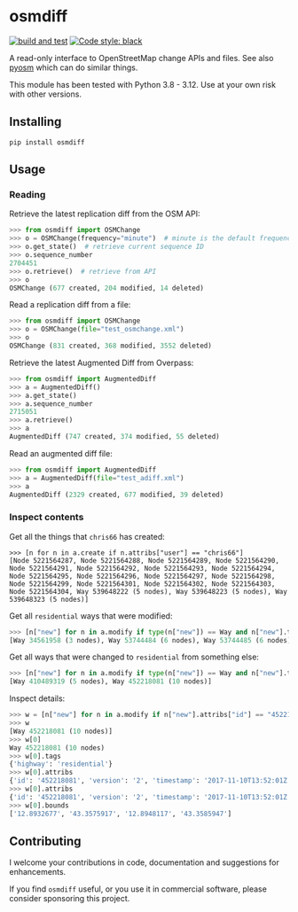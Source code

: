 # osmdiff

[![build and test](https://github.com/mvexel/osmdiff/actions/workflows/build_and_test.yml/badge.svg)](https://github.com/mvexel/osmdiff/actions/workflows/build_and_test.yml) [![Code style: black](https://img.shields.io/badge/code%20style-black-000000.svg)](https://github.com/psf/black)

A read-only interface to OpenStreetMap change APIs and files. See also [pyosm](https://github.com/iandees/pyosm) which can do similar things. 

This module has been tested with Python 3.8 - 3.12. Use at your own risk with other versions.

## Installing

`pip install osmdiff`

## Usage

### Reading

Retrieve the latest replication diff from the OSM API:

```python
>>> from osmdiff import OSMChange
>>> o = OSMChange(frequency="minute")  # minute is the default frequency
>>> o.get_state()  # retrieve current sequence ID
>>> o.sequence_number
2704451
>>> o.retrieve()  # retrieve from API
>>> o
OSMChange (677 created, 204 modified, 14 deleted)
```

Read a replication diff from a file:

```python
>>> from osmdiff import OSMChange
>>> o = OSMChange(file="test_osmchange.xml")
>>> o
OSMChange (831 created, 368 modified, 3552 deleted)
```

Retrieve the latest Augmented Diff from Overpass:

```python
>>> from osmdiff import AugmentedDiff
>>> a = AugmentedDiff()
>>> a.get_state()
>>> a.sequence_number
2715051
>>> a.retrieve()
>>> a
AugmentedDiff (747 created, 374 modified, 55 deleted)
```

Read an augmented diff file:

```python
>>> from osmdiff import AugmentedDiff
>>> a = AugmentedDiff(file="test_adiff.xml")
>>> a
AugmentedDiff (2329 created, 677 modified, 39 deleted)
```

### Inspect contents

Get all the things that `chris66` has created:

```
>>> [n for n in a.create if n.attribs["user"] == "chris66"]
[Node 5221564287, Node 5221564288, Node 5221564289, Node 5221564290, Node 5221564291, Node 5221564292, Node 5221564293, Node 5221564294, Node 5221564295, Node 5221564296, Node 5221564297, Node 5221564298, Node 5221564299, Node 5221564301, Node 5221564302, Node 5221564303, Node 5221564304, Way 539648222 (5 nodes), Way 539648223 (5 nodes), Way 539648323 (5 nodes)]
```

Get all `residential` ways that were modified:

```python
>>> [n["new"] for n in a.modify if type(n["new"]) == Way and n["new"].tags.get("highway") == "residential"]
[Way 34561958 (3 nodes), Way 53744484 (6 nodes), Way 53744485 (6 nodes), Way 122650942 (3 nodes), Way 283221266 (4 nodes), Way 344272652 (5 nodes), Way 358243999 (13 nodes), Way 410489319 (5 nodes), Way 452218081 (10 nodes)]
```

Get all ways that were changed to `residential` from something else:

```python
>>> [n["new"] for n in a.modify if type(n["new"]) == Way and n["new"].tags.get("highway") == "residential" and n["old"].tags["highway"] != "residential"]
[Way 410489319 (5 nodes), Way 452218081 (10 nodes)]
```

Inspect details:

```python
>>> w = [n["new"] for n in a.modify if n["new"].attribs["id"] == "452218081"]
>>> w
[Way 452218081 (10 nodes)]
>>> w[0]
Way 452218081 (10 nodes)
>>> w[0].tags
{'highway': 'residential'}
>>> w[0].attribs
{'id': '452218081', 'version': '2', 'timestamp': '2017-11-10T13:52:01Z', 'changeset': '53667190', 'uid': '2352517', 'user': 'carths81'}
>>> w[0].attribs
{'id': '452218081', 'version': '2', 'timestamp': '2017-11-10T13:52:01Z', 'changeset': '53667190', 'uid': '2352517', 'user': 'carths81'}
>>> w[0].bounds
['12.8932677', '43.3575917', '12.8948117', '43.3585947']
```

## Contributing

I welcome your contributions in code, documentation and suggestions for enhancements.

If you find `osmdiff` useful, or you use it in commercial software, please consider sponsoring this project.
